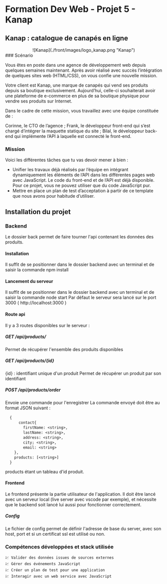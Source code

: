 # Formation Dev Web - Projet 5 - Kanap

## Kanap : catalogue de canapés en ligne
<center>![Kanap](./front/images/logo_kanap.png "Kanap")</center>
### Scénario

Vous êtes en poste dans une agence de développement web depuis quelques semaines maintenant. Après avoir réalisé avec succès l’intégration de quelques sites web (HTML/CSS), on vous confie une nouvelle mission.

Votre client est Kanap, une marque de canapés qui vend ses produits depuis sa boutique exclusivement. Aujourd’hui, celle-ci souhaiterait avoir une plateforme de e-commerce en plus de sa boutique physique pour vendre ses produits sur Internet.

Dans le cadre de cette mission, vous travaillez avec une équipe constituée de :

Corinne, le CTO de l’agence ;
Frank, le développeur front-end qui s’est chargé d’intégrer la maquette statique du site ;
Bilal, le développeur back-end qui implémente l’API à laquelle est connecté le front-end.


### Mission
Voici les différentes tâches que tu vas devoir mener à bien :

- Unifier les travaux déjà réalisés par l’équipe en intégrant dynamiquement les éléments de l’API dans les différentes pages web avec JavaScript. Le code du front-end et de l’API est déjà disponible. Pour ce projet, vous ne pouvez utiliser que du code JavaScript pur.
- Mettre en place un plan de test d’acceptation à partir de ce template que nous avons pour habitude d’utiliser.

## Installation du projet
### Backend
Le dossier back permet de faire tourner l'api contenant les données des produits.

#### Installation
Il suffit de se positionner dans le dossier backend avec un terminal et de saisir la commande npm install

#### Lancement du serveur
Il suffit de se positionner dans le dossier backend avec un terminal et de saisir la commande node start Par défaut le serveur sera lancé sur le port 3000 ( http://localhost:3000 )

#### Route api
Il y a 3 routes disponibles sur le serveur :

##### GET /api/products/
Permet de récupérer l'ensemble des produits disponibles

##### GET /api/products/{id}
{id} : identifiant unique d'un produit Permet de récupérer un produit par son identifiant

##### POST /api/products/order
Envoie une commande pour l'enregistrer La commande envoyé doit être au format JSON suivant :


```JS
  {
      contact{
        firstName: <string>,
        lastName: <string>,
        address: <string>,
        city; <string>,
        email: <string>
    },
    products: [<string>]
  }
```
products étant un tableau d'id produit.

#### Frontend
Le frontend présente la partie utilisateur de l'application. Il doit être lancé avec un serveur local (live server avec vscode par exemple), et nécessite que le backend soit lancé lui aussi pour fonctionner correctement.

##### Config
Le fichier de config permet de définir l'adresse de base du server, avec son host, port et si un certificat ssl est utilisé ou non.

### Compétences développées et stack utilisée

    💹 Valider des données issues de sources externes
    💹 Gérer des événements JavaScript
    💹 Créer un plan de test pour une application
    💹 Interagir avec un web service avec JavaScript
